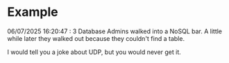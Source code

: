 # Example

<!-- replace-with-date starts -->
06/07/2025 16:20:47 : 3 Database Admins walked into a NoSQL bar. A little while later they walked out because they couldn't find a table.
<!-- replace-with-date ends -->

<!-- replace-with-joke starts -->
I would tell you a joke about UDP, but you would never get it.
<!-- replace-with-joke ends -->